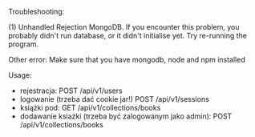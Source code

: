 Troubleshooting:

(1) Unhandled Rejection MongoDB.
If you encounter this problem, you probably didn't run database,
or it didn't initialise yet. Try re-running the program.

Other error:
Make sure that you have mongodb, node and npm installed


Usage:
* rejestracja: POST /api/v1/users
* logowanie (trzeba dać cookie jar!) POST /api/v1/sessions
* książki pod: GET /api/v1/collections/books
* dodawanie ksiażki (trzeba być zalogowanym jako admin): POST /api/v1/collections/books
